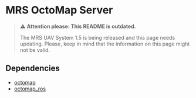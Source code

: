 # MRS OctoMap Server

> :warning: **Attention please: This README is outdated.**
>
> The MRS UAV System 1.5 is being released and this page needs updating. Please, keep in mind that the information on this page might not be valid.

## Dependencies

* [octomap](https://github.com/ctu-mrs/octomap.git)
* [octomap_ros](https://github.com/OctoMap/octomap_ros)

